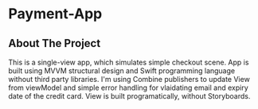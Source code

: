 # Payment-App

## About The Project

This is a single-view app, which simulates simple checkout scene. App is built using MVVM structural design and Swift programming language without third party libraries. I'm using Combine publishers to update View from viewModel and simple error handling for vlaidating email and expiry date of the credit card. View is built programatically, without Storyboards. 
